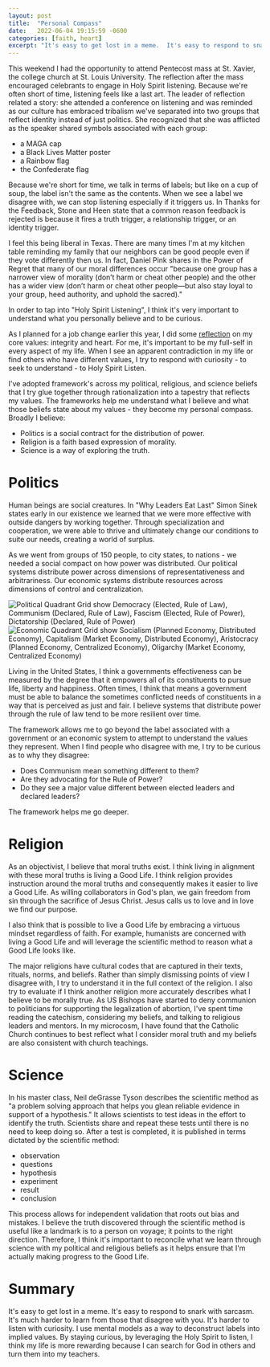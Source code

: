 ```yaml
---
layout: post
title:  "Personal Compass"
date:   2022-06-04 19:15:59 -0600
categories: [faith, heart]
excerpt: "It's easy to get lost in a meme.  It's easy to respond to snark with sarcasm.  It's much harder to learn from those that disagree with you.  It's harder to listen with curiosity.  In this blog post I talk about how I use mental models to deconstruct labels into implied values.  By staying curious, by leveraging the Holy Spirit to listen, I think my life is more rewarding because I can search for God in others and turn them into my teachers."
---
```

This weekend I had the opportunity to attend Pentecost mass at St. Xavier, the college church at St. Louis University.  The reflection after the mass encouraged celebrants to engage in Holy Spirit listening.  Because we're often short of time, listening feels like a last art.  The leader of reflection related a story:  she attended a conference on listening and was reminded as our culture has embraced tribalism we've separated into two groups that reflect identity instead of just politics.  She recognized that she was afflicted as the speaker shared symbols associated with each group: 
- a MAGA cap
- a Black Lives Matter poster
- a Rainbow flag
- the Confederate flag

Because we're short for time, we talk in terms of labels; but like on a cup of soup, the label isn't the same as the contents.  When we see a label we disagree with, we can stop listening especially if it triggers us.   In Thanks for the Feedback, Stone and Heen state that a common reason feedback is rejected is because it fires a truth trigger, a relationship trigger, or an identity trigger.  

I feel this being liberal in Texas.  There are many times I'm at my kitchen table reminding my family that our neighbors can be good people even if they vote differently then us.  In fact, Daniel Pink shares in the Power of Regret that many of our moral differences occur "because one group has a narrower view of morality (don’t harm or cheat other people) and the other has a wider view (don’t harm or cheat other people—but also stay loyal to your group, heed authority, and uphold the sacred)."

In order to tap into "Holy Spirit Listening", I think it's very important to understand what you personally believe and to be curious.  

As I planned for a job change earlier this year, I did some [reflection](https://www.linkedin.com/pulse/my-core-values-integrity-heart-avi-sujeeth/?trackingId=Pd7VT73wG7D1OiJXKF46JA%3D%3D) on my core values: integrity and heart.  For me, it's important to be my full-self in every aspect of my life.  When I see an apparent contradiction in my life or find others who have different values, I try to respond with curiosity - to seek to understand - to Holy Spirit Listen.

I've adopted framework's across my political, religious, and science beliefs that I try glue together through rationalization into a tapestry that reflects my values.  The frameworks help me understand what I believe and what those beliefs state about my values - they become my personal compass.  Broadly I believe:
- Politics is a social contract for the distribution of power.
- Religion is a faith based expression of morality. 
- Science is a way of exploring the truth.

# Politics
Human beings are social creatures.  In "Why Leaders Eat Last" Simon Sinek states early in our existence we learned that we were more effective with outside dangers by working together.  Through specialization and cooperation, we were able to thrive and ultimately change our conditions to suite our needs, creating a world of surplus.  

As we went from groups of 150 people, to city states, to nations - we needed a social compact on how power was distributed.  Our political systems distribute power across dimensions of representativeness and arbitrariness.  Our economic systems distribute resources across dimensions of control and centralization.

![Political Quadrant Grid show Democracy (Elected, Rule of Law), Communism (Declared, Rule of Law), Fascism (Elected, Rule of Power), Dictatorship (Declared, Rule of Power)](https://github.com/avisuj/avisuj.github.io/blob/main/_includes/Political.JPG?raw=true)
![Economic Quadrant Grid show Socialism (Planned Economy, Distributed Economy), Capitalism (Market Economy, Distributed Economy), Aristocracy (Planned Economy, Centralized Economy), Oligarchy (Market Economy, Centralized Economy)](https://github.com/avisuj/avisuj.github.io/blob/main/_includes/Economic.JPG?raw=true)

Living in the United States, I think a governments effectiveness can be measured by the degree that it empowers all of its constituents to pursue life, liberty and happiness.  Often times, I think that means a government must be able to balance the sometimes conflicted needs of constituents in a way that is perceived as just and fair.  I believe systems that distribute power through the rule of law tend to be more resilient over time.

The framework allows me to go beyond the label associated with a government or an economic system to attempt to understand the values they represent.  When I find people who disagree with me, I try to be curious as to why they disagree:
- Does Communism mean something different to them?
- Are they advocating for the Rule of Power?
- Do they see a major value different between elected leaders and declared leaders?

The framework helps me go deeper.  

# Religion
As an objectivist, I believe that moral truths exist.  I think living in alignment with these moral truths is living a Good Life. I think religion provides instruction around the moral truths and consequently makes it easier to live a Good Life.  As willing collaborators in God's plan, we gain freedom from sin through the sacrifice of Jesus Christ.  Jesus calls us to love and in love we find our purpose.  

I also think that is possible to live a Good Life by embracing a virtuous mindset regardless of faith.  For example, humanists are concerned with living a Good Life and will leverage the scientific method to reason what a Good Life looks like.

The major religions have cultural codes that are captured in their texts, rituals, norms, and beliefs.  Rather than simply dismissing points of view I disagree with, I try to understand it in the full context of the religion.  I also try to evaluate if I think another religion more accurately describes what I believe to be morally true.   As US Bishops have started to deny communion to politicians for supporting the legalization of abortion, I've spent time reading the catechism, considering my beliefs, and talking to religious leaders and mentors.  In my microcosm, I have found that the Catholic Church continues to best reflect what I consider moral truth and my beliefs are also consistent with church teachings.

# Science
In his master class, Neil deGrasse Tyson describes the scientific method as "a problem solving approach that helps you glean reliable evidence in support of a hypothesis."  It allows scientists to test ideas in the effort to identify the truth.  Scientists share and repeat these tests until there is no need to keep doing so.  After a test is completed, it is published in terms dictated by the scientific method:
- observation
- questions
- hypothesis
- experiment
- result
- conclusion

This process allows for independent validation that roots out bias and mistakes.  I believe the truth discovered through the scientific method is useful like a landmark is to a person on voyage; it points to the right direction.  Therefore, I think it's important to reconcile what we learn through science with my political and religious beliefs as it helps ensure that I'm actually making progress to the Good Life.

# Summary
It's easy to get lost in a meme.  It's easy to respond to snark with sarcasm.  It's much harder to learn from those that disagree with you.  It's harder to listen with curiosity.  I use mental models as a way to deconstruct labels into implied values.  By staying curious, by leveraging the Holy Spirit to listen, I think my life is more rewarding because I can search for God in others and turn them into my teachers.